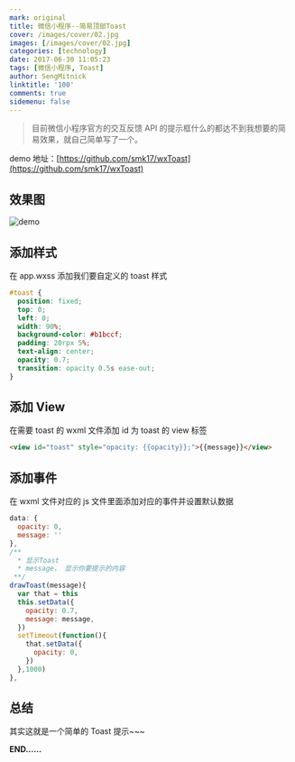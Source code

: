 ```yaml
---
mark: original
title: 微信小程序--简易顶部Toast
cover: /images/cover/02.jpg
images: [/images/cover/02.jpg]
categories: [technology]
date: 2017-06-30 11:05:23
tags: [微信小程序, Toast]
author: SengMitnick
linktitle: '100'
comments: true
sidemenu: false
---
```


> 目前微信小程序官方的交互反馈 API 的提示框什么的都达不到我想要的简易效果，就自己简单写了一个。

<!--more-->

demo 地址：[https://github.com/smk17/wxToast](https://github.com/smk17/wxToast)

## 效果图

<Image  name="100.gif" caption="demo" alt="demo" normal="true"></Image>

## 添加样式

在 app.wxss 添加我们要自定义的 toast 样式

```css
#toast {
  position: fixed;
  top: 0;
  left: 0;
  width: 90%;
  background-color: #b1bccf;
  padding: 20rpx 5%;
  text-align: center;
  opacity: 0.7;
  transition: opacity 0.5s ease-out;
}
```

## 添加 View

在需要 toast 的 wxml 文件添加 id 为 toast 的 view 标签

```html
<view id="toast" style="opacity: {{opacity}};">{{message}}</view>
```

## 添加事件

在 wxml 文件对应的 js 文件里面添加对应的事件并设置默认数据

```javascript
data: {
  opacity: 0,
  message: ''
},
/**
  * 显示Toast
  * message， 显示你要提示的内容
 **/
drawToast(message){
  var that = this
  this.setData({
    opacity: 0.7,
    message: message,
  })
  setTimeout(function(){
    that.setData({
      opacity: 0,
    })
  },1000)
},
```

## 总结

其实这就是一个简单的 Toast 提示~~~

**END……**
